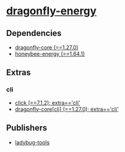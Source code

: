 # [dragonfly-energy](https://pypi.org/project/dragonfly-energy)

## Dependencies
- [dragonfly-core (==1.27.0)](packages/d/dragonfly-core.md)
- [honeybee-energy (==1.64.1)](packages/h/honeybee-energy.md)


## Extras

### cli
- [click (==7.1.2); extra=='cli'](packages/c/click.md)
- [dragonfly-core[cli] (==1.27.0); extra=='cli'](packages/d/dragonfly-core.md)


## Publishers
- [ladybug-tools](https://pypi.org/user/ladybug-tools)

